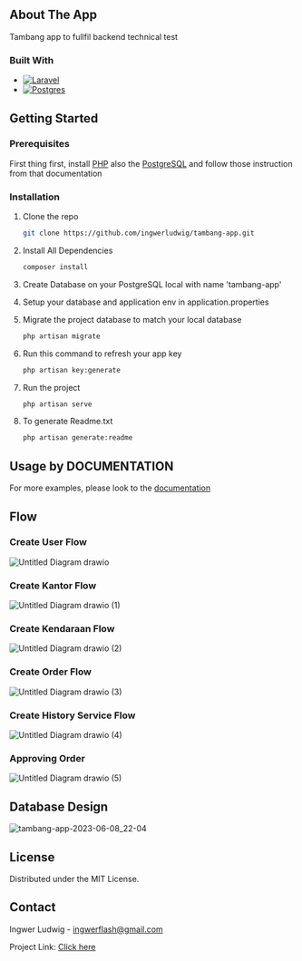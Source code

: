 ## About The App

Tambang app to fullfil backend technical test

### Built With

* [![Laravel][Laravel.com]][Laravel-url]
* [![Postgres][Postgre.com]][Postgre-url]


<!-- GETTING STARTED -->
## Getting Started

### Prerequisites

First thing first, install <a href="https://www.php.net/manual/en/install.php">PHP</a> also the <a href="https://www.postgresql.org/download/">PostgreSQL</a> and follow those instruction from that documentation

### Installation

1. Clone the repo
   ```sh
   git clone https://github.com/ingwerludwig/tambang-app.git
   ```
   
2. Install All Dependencies
    ```sh
   composer install
   ```

3. Create Database on your PostgreSQL local with name 'tambang-app'
   
4. Setup your database and application env in application.properties

5. Migrate the project database to match your local database 
    ```sh
   php artisan migrate
   ```
6. Run this command to refresh your app key
    ```sh
   php artisan key:generate 
   ```
7. Run the project
    ```sh
   php artisan serve
   ```
8. To generate Readme.txt
    ```sh
   php artisan generate:readme  
   ```
   
<!-- USAGE EXAMPLES -->
## Usage by DOCUMENTATION

For more examples, please look to the <a href="https://documenter.getpostman.com/view/26715144/2s93sabDZb">documentation</a>



<!-- SPRING SECURITY FLOW -->
## Flow
### Create User Flow
![Untitled Diagram drawio](https://github.com/ingwerludwig/tambang-app/assets/54592376/24e47612-b371-40dd-9351-9146004d492c)

### Create Kantor Flow
![Untitled Diagram drawio (1)](https://github.com/ingwerludwig/tambang-app/assets/54592376/8b081e5e-dc5c-4596-9c6d-5b437bafabda)

### Create Kendaraan Flow
![Untitled Diagram drawio (2)](https://github.com/ingwerludwig/tambang-app/assets/54592376/0f10af4f-c878-4ad2-b3e2-5d2a4f49da15)

### Create Order Flow
![Untitled Diagram drawio (3)](https://github.com/ingwerludwig/tambang-app/assets/54592376/c5ab44f6-97f2-4b09-80fc-665d527434d0)

### Create History Service Flow
![Untitled Diagram drawio (4)](https://github.com/ingwerludwig/tambang-app/assets/54592376/d5516b59-4d01-46bf-a278-d6e807bbf04f)

### Approving Order
![Untitled Diagram drawio (5)](https://github.com/ingwerludwig/tambang-app/assets/54592376/3eb98eb4-1ba2-44b6-88f3-914695d6955e)


## Database Design
![tambang-app-2023-06-08_22-04](https://github.com/ingwerludwig/tambang-app/assets/54592376/827053b0-00b1-4613-9652-f12faa507017)


<!-- LICENSE -->
## License

Distributed under the MIT License.



<!-- CONTACT -->
## Contact

Ingwer Ludwig - ingwerflash@gmail.com

Project Link: <a href="https://github.com/ingwerludwig/tambang-app">Click here</a>


<!-- MARKDOWN LINKS & IMAGES -->
<!-- https://www.markdownguide.org/basic-syntax/#reference-style-links -->
[contributors-shield]: https://img.shields.io/github/contributors/othneildrew/Best-README-Template.svg?style=for-the-badge
[contributors-url]: https://github.com/othneildrew/Best-README-Template/graphs/contributors
[forks-shield]: https://img.shields.io/github/forks/othneildrew/Best-README-Template.svg?style=for-the-badge
[forks-url]: https://github.com/othneildrew/Best-README-Template/network/members
[stars-shield]: https://img.shields.io/github/stars/othneildrew/Best-README-Template.svg?style=for-the-badge
[stars-url]: https://github.com/othneildrew/Best-README-Template/stargazers
[issues-shield]: https://img.shields.io/github/issues/othneildrew/Best-README-Template.svg?style=for-the-badge
[issues-url]: https://github.com/othneildrew/Best-README-Template/issues
[license-shield]: https://img.shields.io/github/license/othneildrew/Best-README-Template.svg?style=for-the-badge
[license-url]: https://github.com/othneildrew/Best-README-Template/blob/master/LICENSE.txt
[linkedin-shield]: https://img.shields.io/badge/-LinkedIn-black.svg?style=for-the-badge&logo=linkedin&colorB=555
[linkedin-url]: https://linkedin.com/in/othneildrew
[product-screenshot]: images/screenshot.png
[Next.js]: https://img.shields.io/badge/next.js-000000?style=for-the-badge&logo=nextdotjs&logoColor=white
[Next-url]: https://nextjs.org/
[React.js]: https://img.shields.io/badge/React-20232A?style=for-the-badge&logo=react&logoColor=61DAFB
[React-url]: https://reactjs.org/
[Vue.js]: https://img.shields.io/badge/Vue.js-35495E?style=for-the-badge&logo=vuedotjs&logoColor=4FC08D
[Vue-url]: https://vuejs.org/
[Angular.io]: https://img.shields.io/badge/Angular-DD0031?style=for-the-badge&logo=angular&logoColor=white
[Angular-url]: https://angular.io/
[Svelte.dev]: https://img.shields.io/badge/Svelte-4A4A55?style=for-the-badge&logo=svelte&logoColor=FF3E00
[Svelte-url]: https://svelte.dev/
[Laravel.com]: https://img.shields.io/badge/Laravel-FF2D20?style=for-the-badge&logo=laravel&logoColor=white
[Laravel-url]: https://laravel.com
[Bootstrap.com]: https://img.shields.io/badge/Bootstrap-563D7C?style=for-the-badge&logo=bootstrap&logoColor=white
[Bootstrap-url]: https://getbootstrap.com
[JQuery.com]: https://img.shields.io/badge/jQuery-0769AD?style=for-the-badge&logo=jquery&logoColor=white
[JQuery-url]: https://jquery.com 
[Postgre.com]: https://img.shields.io/badge/postgres-%23316192.svg?style=for-the-badge&logo=postgresql&logoColor=white
[Postgre-url]: https://www.postgresql.org/
[Spring.com]: https://img.shields.io/badge/Spring-6DB33F?style=for-the-badge&logo=spring&logoColor=white
[Spring-url]: https://spring.io/
